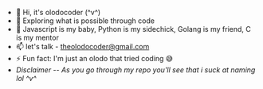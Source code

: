 - 👋 Hi, it's olodocoder (^v^)
- 👀 Exploring what is possible through code
- 🌱 Javascript is my baby, Python is my sidechick, Golang is my friend, C is my mentor
- 📫 let's talk - theolodocoder@gmail.com
- ⚡ Fun fact: I'm just an olodo that tried coding 😅
- *Disclaimer -- As you go through my repo you'll see that i suck at naming lol ^v^*
<!--- 💞️ I’m looking to collaborate on  --->

<!---
theolodocoder/theolodocoder is a ✨ special ✨ repository because its `README.md` (this file) appears on your GitHub profile.
You can click the Preview link to take a look at your changes.
--->
